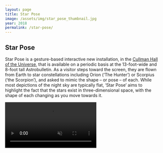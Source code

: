 ```yaml
---
layout: page
title: Star Pose
image: /assets/img/star_pose_thumbnail.jpg
year: 2018
permalink: /star-pose/
---
```


## Star Pose

Star Pose is a gesture-based interactive new installation, in the [Cullman Hall of the Universe](https://www.amnh.org/exhibitions/permanent/the-universe), that is available on a periodic basis at the 13-foot-wide and 8-foot tall Astrobulletin. As a visitor steps toward the screen, they are flown from Earth to star constellations including Orion (‘The Hunter’) or Scorpius (‘the Scorpion’), and asked to mimic the shape – or pose – of each. While most depictions of the night sky are typically flat, ‘Star Pose’ aims to highlight the fact that the stars exist in three-dimensional space, with the shape of each changing as you move towards it.

<video src="/assets/video/star_pose.mp4" muted autoplay loop controls></video>
